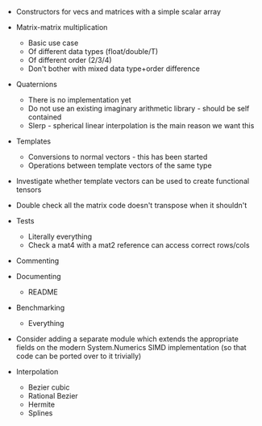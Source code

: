 - Constructors for vecs and matrices with a simple scalar array

- Matrix-matrix multiplication
  - Basic use case
  - Of different data types (float/double/T)
  - Of different order (2/3/4)
  - Don't bother with mixed data type+order difference
- Quaternions
  - There is no implementation yet
  - Do not use an existing imaginary arithmetic library - should be self contained
  - Slerp - spherical linear interpolation is the main reason we want this
- Templates
  - Conversions to normal vectors - this has been started
  - Operations between template vectors of the same type
- Investigate whether template vectors can be used to create functional tensors
- Double check all the matrix code doesn't transpose when it shouldn't
- Tests
  - Literally everything
  - Check a mat4 with a mat2 reference can access correct rows/cols
- Commenting
- Documenting
  - README
- Benchmarking
  - Everything

- Consider adding a separate module which extends the appropriate fields on the modern System.Numerics SIMD implementation (so that code can be ported over to it trivially)

- Interpolation
  - Bezier cubic
  - Rational Bezier
  - Hermite
  - Splines
